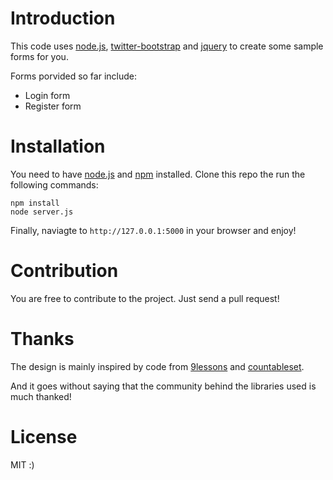 Introduction
============

This code uses [node.js](http://www.nodejs.org/), [twitter-bootstrap](http://twitter.github.com/bootstrap/) and [jquery](http://jquery.com/) to create some sample forms for you.

Forms porvided so far include:
+ Login form 
+ Register form


Installation
============

You need to have [node.js](http://www.nodejs.org/) and [npm](http://npmjs.org/) installed.
Clone this repo the run the following commands:

```shell
npm install 
node server.js
```

Finally, naviagte to `` http://127.0.0.1:5000 `` in your browser and enjoy!

Contribution
============

You are free to contribute to the project. Just send a pull request!

Thanks 
======

The design is mainly inspired by code from [9lessons](http://www.9lessons.info/2012/04/bootstrap-registration-form-tutorial.html) and [countableset](http://www.countableset.com/blog/2012/01/29/twitter-bootstrap-login-form/).

And it goes without saying that the community behind the libraries used is much thanked!

License
=======

MIT :)
